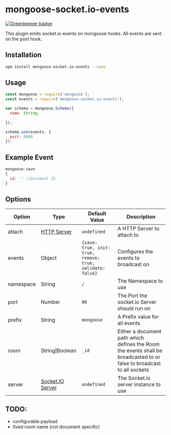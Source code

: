 # mongoose-socket.io-events

[![Greenkeeper badge](https://badges.greenkeeper.io/maxjoehnk/mongoose-socket.io-events.svg)](https://greenkeeper.io/)

This plugin emits socket.io events on mongoose hooks.
All events are sent on the post hook.

## Installation
```bash
npm install mongoose-socket.io-events --save
```

## Usage
```javascript
const mongoose = require('mongoose');
const events = require('mongoose-socket.io-events');

var schema = mongoose.Schema({
  name: String,
  ...
});

schema.use(events, {
  port: 8080
});
```

## Example Event
```javascript
mongoose:save
{
  id: '' //Document ID
}
```

## Options
| Option    | Type            | Default Value                                           | Description   |
|-----------|-----------------|---------------------------------------------------------|---------------|
| attach    | [HTTP Server](https://nodejs.org/api/http.html#http_class_http_server) | `undefined` | A HTTP Server to attach to |
| events    | Object          | `{save: true, init: true, remove: true, validate: false}` | Configures the events to broadcast on |
| namespace | String          | `/` | The Namespace to use |
| port      | Number          | `80` | The Port the socket.io Server should run on |
| prefix    | String          | `mongoose` | A Prefix value for all events |
| room      | String\|Boolean | `_id` | Either a document path which defines the Room the events shall be broadcasted to or false to broadcast to all sockets |
| server    | [Socket.IO Server](http://socket.io/docs/server-api/#server) | `undefined` | The Socket.io server instance to use |

## TODO:
 * configurable payload
 * fixed room name (not document specific)
